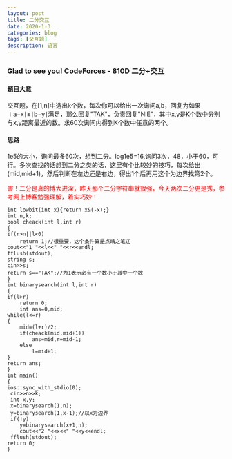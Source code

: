 ```yaml
---
layout: post
title: 二分交互
date: 2020-1-3
categories: blog
tags: [交互题]
description: 语言
---
```


### Glad to see you! CodeForces - 810D 二分+交互

#### 题目大意
交互题，在[1,n]中选出k个数，每次你可以给出一次询问a,b，回复为如果∣a−x∣≤∣b−y∣满足，那么回复"TAK"，负责回复"NIE"，其中x,y是K个数中分别与x,y距离最近的数。求60次询问内得到K个数中任意的两个。

#### 思路
1e5的大小，询问最多60次，想到二分。log1e5=16,询问3次，48，小于60，可行。多次查找的话想到二分之类的话，这里有个比较妙的技巧，每次给出(mid,mid+1)，然后判断在左边还是右边，得出1个后再用这个为边界找第2个。
<p style="color: red">害！二分是真的博大进深，昨天那个二分字符串就很强，今天两次二分更是秀，参考网上博客勉强理解，着实巧妙！</p>

    int lowbit(int x){return x&(-x);}
    int n,k;
    bool cheack(int l,int r)
    {
    if(r>n||l<0)
        return 1;//很重要，这个条件算是点睛之笔辽
    cout<<"1 "<<l<<" "<<r<<endl;
    fflush(stdout);
    string s;
    cin>>s;
    return s=="TAK";//为1表示必有一个数小于其中一个数
    }
    int binarysearch(int l,int r)
    {
    if(l>r)
        return 0;
        int ans=0,mid;
    while(l<=r)
    {
        mid=(l+r)/2;
        if(cheack(mid,mid+1))
            ans=mid,r=mid-1;
        else
            l=mid+1;
    }
    return ans;
    }
    int main()
    {
    ios::sync_with_stdio(0);
     cin>>n>>k;
     int x,y;
     x=binarysearch(1,n);
     y=binarysearch(1,x-1);//以x为边界
     if(!y)
        y=binarysearch(x+1,n);
        cout<<"2 "<<x<<" "<<y<<endl;
     fflush(stdout);
    return 0;
    }










